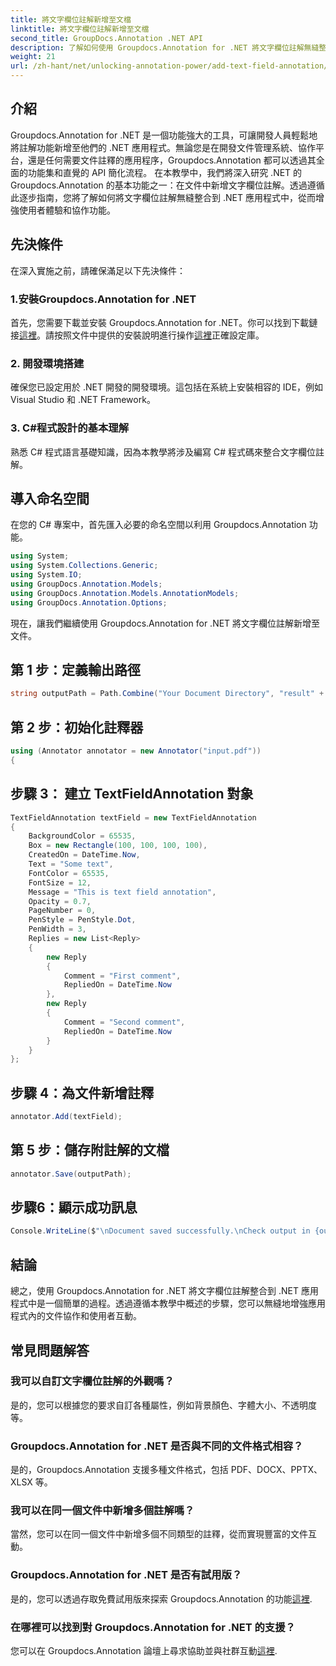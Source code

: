 ```yaml
---
title: 將文字欄位註解新增至文檔
linktitle: 將文字欄位註解新增至文檔
second_title: GroupDocs.Annotation .NET API
description: 了解如何使用 Groupdocs.Annotation for .NET 將文字欄位註解無縫整合到 .NET 應用程式中。
weight: 21
url: /zh-hant/net/unlocking-annotation-power/add-text-field-annotation/
---
```

## 介紹
Groupdocs.Annotation for .NET 是一個功能強大的工具，可讓開發人員輕鬆地將註解功能新增至他們的 .NET 應用程式。無論您是在開發文件管理系統、協作平台，還是任何需要文件註釋的應用程序，Groupdocs.Annotation 都可以透過其全面的功能集和直覺的 API 簡化流程。
在本教學中，我們將深入研究 .NET 的 Groupdocs.Annotation 的基本功能之一：在文件中新增文字欄位註解。透過遵循此逐步指南，您將了解如何將文字欄位註解無縫整合到 .NET 應用程式中，從而增強使用者體驗和協作功能。
## 先決條件
在深入實施之前，請確保滿足以下先決條件：
### 1.安裝Groupdocs.Annotation for .NET
首先，您需要下載並安裝 Groupdocs.Annotation for .NET。你可以找到下載鏈接[這裡](https://releases.groupdocs.com/annotation/net/)。請按照文件中提供的安裝說明進行操作[這裡](https://tutorials.groupdocs.com/annotation/net/)正確設定庫。
### 2. 開發環境搭建
確保您已設定用於 .NET 開發的開發環境。這包括在系統上安裝相容的 IDE，例如 Visual Studio 和 .NET Framework。
### 3. C#程式設計的基本理解
熟悉 C# 程式語言基礎知識，因為本教學將涉及編寫 C# 程式碼來整合文字欄位註解。

## 導入命名空間
在您的 C# 專案中，首先匯入必要的命名空間以利用 Groupdocs.Annotation 功能。
```csharp
using System;
using System.Collections.Generic;
using System.IO;
using GroupDocs.Annotation.Models;
using GroupDocs.Annotation.Models.AnnotationModels;
using GroupDocs.Annotation.Options;
```

現在，讓我們繼續使用 Groupdocs.Annotation for .NET 將文字欄位註解新增至文件。
## 第 1 步：定義輸出路徑
```csharp
string outputPath = Path.Combine("Your Document Directory", "result" + Path.GetExtension("input.pdf"));
```
## 第 2 步：初始化註釋器
```csharp
using (Annotator annotator = new Annotator("input.pdf"))
{
```
## 步驟 3： 建立 TextFieldAnnotation 對象
```csharp
TextFieldAnnotation textField = new TextFieldAnnotation
{
    BackgroundColor = 65535,
    Box = new Rectangle(100, 100, 100, 100),
    CreatedOn = DateTime.Now,
    Text = "Some text",
    FontColor = 65535,
    FontSize = 12,
    Message = "This is text field annotation",
    Opacity = 0.7,
    PageNumber = 0,
    PenStyle = PenStyle.Dot,
    PenWidth = 3,
    Replies = new List<Reply>
    {
        new Reply
        {
            Comment = "First comment",
            RepliedOn = DateTime.Now
        },
        new Reply
        {
            Comment = "Second comment",
            RepliedOn = DateTime.Now
        }
    }
};
```
## 步驟 4：為文件新增註釋
```csharp
annotator.Add(textField);
```
## 第 5 步：儲存附註解的文檔
```csharp
annotator.Save(outputPath);
```
## 步驟6：顯示成功訊息
```csharp
Console.WriteLine($"\nDocument saved successfully.\nCheck output in {outputPath}.");
```

## 結論
總之，使用 Groupdocs.Annotation for .NET 將文字欄位註解整合到 .NET 應用程式中是一個簡單的過程。透過遵循本教學中概述的步驟，您可以無縫地增強應用程式內的文件協作和使用者互動。
## 常見問題解答
### 我可以自訂文字欄位註解的外觀嗎？
是的，您可以根據您的要求自訂各種屬性，例如背景顏色、字體大小、不透明度等。
### Groupdocs.Annotation for .NET 是否與不同的文件格式相容？
是的，Groupdocs.Annotation 支援多種文件格式，包括 PDF、DOCX、PPTX、XLSX 等。
### 我可以在同一個文件中新增多個註解嗎？
當然，您可以在同一個文件中新增多個不同類型的註釋，從而實現豐富的文件互動。
### Groupdocs.Annotation for .NET 是否有試用版？
是的，您可以透過存取免費試用版來探索 Groupdocs.Annotation 的功能[這裡](https://releases.groupdocs.com/).
### 在哪裡可以找到對 Groupdocs.Annotation for .NET 的支援？
您可以在 Groupdocs.Annotation 論壇上尋求協助並與社群互動[這裡](https://forum.groupdocs.com/c/annotation/10).